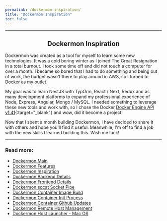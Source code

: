 ```yaml
---
permalink: /dockermon-inspiration/
title: "Dockermon Inspiration"
toc: false
---
```


<hr />

<h2 align="center">
 Dockermon Inspiration
</h2>

Dockermon was created as a tool for myself to learn some new technologies. It was a cold boring winter as I joined The Great Resignation in a total burnout. I took some time off and did not touch a computer for over a month. I became so bored that I had to do something and being out of work, the budget wasn't there to play around in AWS, so I turned to Docker as my outlet. 

My goal was to learn NestJS with TypOrm, React / Next, Redux and as many development platforms to expand my professional experience of Node, Express, Angular, Mongo / MySQL.  I needed something to leverage these new tools and work with, so I chose the Docker [Docker Engine API v1.41](https://docs.docker.com/engine/api/v1.41){:target="_blank"} and wow, did it become a project! 

Now that I spent a month building Dockermon, I have decided to share it with others and hope you'll find it useful. Meanwhile, I'm off to find a job with the new skills I learned building this. Wish me luck!


<hr />

### Read more:

- [Dockermon Main](/dockermon)
- [Dockermon Features](/dockermon/dockermon-features)
- [Dockermon Inspiration](/dockermon/dockermon-inspiration)
- [Dockermon Backend Details](/dockermon/dockermon-backend)
- [Dockermon Frontend Details](/dockermon/dockermon-frontend)
- [Dockermon socat Socket Pipe](/dockermon/dockermon-socat)
- [Dockermon Container Image Build](/dockermon/dockermon-container-build)
- [Dockermon Container Init Process](/dockermon/dockermon-init)
- [Dockermon Container Github Updates](/dockermon/dockermon-remote-updates)
- [Dockermon Remote Host Management](/dockermon/dockermon-remote-hosts)
- [Dockermon Host Launcher - Mac OS](/dockermon/dockermon-host-launcher)


